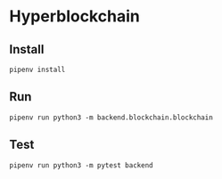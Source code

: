 # Hyperblockchain


## Install

```
pipenv install
```

## Run

```
pipenv run python3 -m backend.blockchain.blockchain
```

## Test

```
pipenv run python3 -m pytest backend
```
